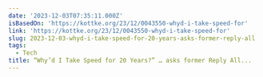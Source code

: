 ```yaml
---
date: '2023-12-03T07:35:11.000Z'
isBasedOn: 'https://kottke.org/23/12/0043550-whyd-i-take-speed-for'
link: 'https://kottke.org/23/12/0043550-whyd-i-take-speed-for'
slug: 2023-12-03-whyd-i-take-speed-for-20-years-asks-former-reply-all
tags:
  - Tech
title: “Why’d I Take Speed for 20 Years?” … asks former Reply All...
---
```


